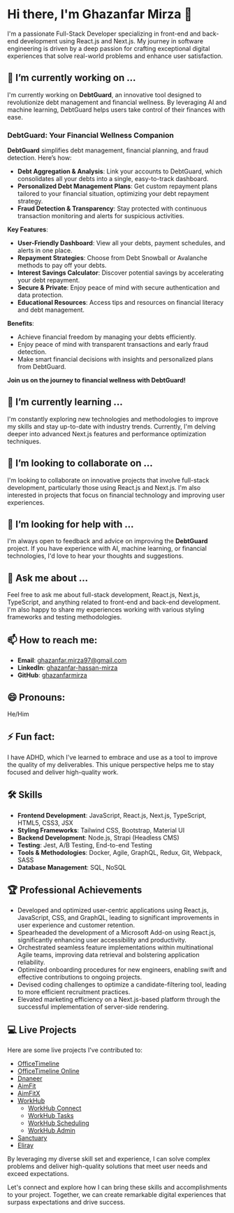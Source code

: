 # Hi there, I'm Ghazanfar Mirza 👋

I'm a passionate Full-Stack Developer specializing in front-end and back-end development using React.js and Next.js. My journey in software engineering is driven by a deep passion for crafting exceptional digital experiences that solve real-world problems and enhance user satisfaction.

## 🔭 I’m currently working on ...
I'm currently working on **DebtGuard**, an innovative tool designed to revolutionize debt management and financial wellness. By leveraging AI and machine learning, DebtGuard helps users take control of their finances with ease.

### DebtGuard: Your Financial Wellness Companion

**DebtGuard** simplifies debt management, financial planning, and fraud detection. Here’s how:

- **Debt Aggregation & Analysis**: Link your accounts to DebtGuard, which consolidates all your debts into a single, easy-to-track dashboard.
- **Personalized Debt Management Plans**: Get custom repayment plans tailored to your financial situation, optimizing your debt repayment strategy.
- **Fraud Detection & Transparency**: Stay protected with continuous transaction monitoring and alerts for suspicious activities.

**Key Features**:
- **User-Friendly Dashboard**: View all your debts, payment schedules, and alerts in one place.
- **Repayment Strategies**: Choose from Debt Snowball or Avalanche methods to pay off your debts.
- **Interest Savings Calculator**: Discover potential savings by accelerating your debt repayment.
- **Secure & Private**: Enjoy peace of mind with secure authentication and data protection.
- **Educational Resources**: Access tips and resources on financial literacy and debt management.

**Benefits**:
- Achieve financial freedom by managing your debts efficiently.
- Enjoy peace of mind with transparent transactions and early fraud detection.
- Make smart financial decisions with insights and personalized plans from DebtGuard.

**Join us on the journey to financial wellness with DebtGuard!**

## 🌱 I’m currently learning ...
I'm constantly exploring new technologies and methodologies to improve my skills and stay up-to-date with industry trends. Currently, I'm delving deeper into advanced Next.js features and performance optimization techniques.

## 👯 I’m looking to collaborate on ...
I'm looking to collaborate on innovative projects that involve full-stack development, particularly those using React.js and Next.js. I'm also interested in projects that focus on financial technology and improving user experiences.

## 🤔 I’m looking for help with ...
I'm always open to feedback and advice on improving the **DebtGuard** project. If you have experience with AI, machine learning, or financial technologies, I'd love to hear your thoughts and suggestions.

## 💬 Ask me about ...
Feel free to ask me about full-stack development, React.js, Next.js, TypeScript, and anything related to front-end and back-end development. I'm also happy to share my experiences working with various styling frameworks and testing methodologies.

## 📫 How to reach me:
- **Email**: ghazanfar.mirza97@gmail.com
- **LinkedIn**: [ghazanfar-hassan-mirza](https://www.linkedin.com/in/ghazanfar-hassan-mirza/)
- **GitHub**: [ghazanfarmirza](https://github.com/ghazanfarmirza)

## 😄 Pronouns: 
He/Him

## ⚡ Fun fact:
I have ADHD, which I've learned to embrace and use as a tool to improve the quality of my deliverables. This unique perspective helps me to stay focused and deliver high-quality work.

## 🛠 Skills
- **Frontend Development**: JavaScript, React.js, Next.js, TypeScript, HTML5, CSS3, JSX
- **Styling Frameworks**: Tailwind CSS, Bootstrap, Material UI
- **Backend Development**: Node.js, Strapi (Headless CMS)
- **Testing**: Jest, A/B Testing, End-to-end Testing
- **Tools & Methodologies**: Docker, Agile, GraphQL, Redux, Git, Webpack, SASS
- **Database Management**: SQL, NoSQL

## 🏆 Professional Achievements
- Developed and optimized user-centric applications using React.js, JavaScript, CSS, and GraphQL, leading to significant improvements in user experience and customer retention.
- Spearheaded the development of a Microsoft Add-on using React.js, significantly enhancing user accessibility and productivity.
- Orchestrated seamless feature implementations within multinational Agile teams, improving data retrieval and bolstering application reliability.
- Optimized onboarding procedures for new engineers, enabling swift and effective contributions to ongoing projects.
- Devised coding challenges to optimize a candidate-filtering tool, leading to more efficient recruitment practices.
- Elevated marketing efficiency on a Next.js-based platform through the successful implementation of server-side rendering.

## 💻 Live Projects
Here are some live projects I've contributed to:
- [OfficeTimeline](https://www.officetimeline.com)
- [OfficeTimeline Online](https://www.officetimeline.com/online)
- [Dnaneer](https://app.dnaneer.com/)
- [AimFit](https://app.aimfit.com/login)
- [AimFitX](https://aimfit.com/aimfitx)
- [WorkHub](https://workhub.ai/)
  - [WorkHub Connect](https://workhub.ai/connect/)
  - [WorkHub Tasks](https://workhub.ai/tasks/)
  - [WorkHub Scheduling](https://workhub.ai/scheduling/)
  - [WorkHub Admin](https://app.workhub.ai/admin/login)
- [Sanctuary](https://sanctuary.coeus-solutions.de/)
- [Eliray](https://eliray.net/)

By leveraging my diverse skill set and experience, I can solve complex problems and deliver high-quality solutions that meet user needs and exceed expectations.

Let's connect and explore how I can bring these skills and accomplishments to your project. Together, we can create remarkable digital experiences that surpass expectations and drive success.
